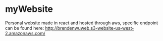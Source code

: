 # myWebsite

Personal website made in react and hosted through aws, specific endpoint can be found here: http://brendenwuweb.s3-website-us-west-2.amazonaws.com/
